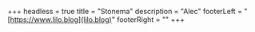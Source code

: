 +++
headless = true
title = "Stonema"
description = "Alec"
footerLeft = "[https://www.lilo.blog](lilo.blog)"
footerRight = ""
+++
